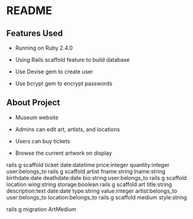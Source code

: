# README

## Features Used

* Running on Ruby 2.4.0

* Using Rails scaffold feature to build database

* Use Devise gem to create user

* Use bcrypt gem to encrypt passwords

## About Project

* Museum website

* Admins can edit art, artists, and locations

* Users can buy tickets

* Browse the current artwork on display

rails g scaffold ticket date:datetime price:integer quantity:integer user:belongs_to
rails g scaffold artist fname:string lname:string birthdate:date deathdate:date bio:string user:belongs_to
rails g scaffold location wing:string storage:boolean
rails g scaffold art title:string description:text date:date type:string value:integer artist:belongs_to user:belongs_to location:belongs_to
rails g scaffold medium style:string

rails g migration ArtMedium
